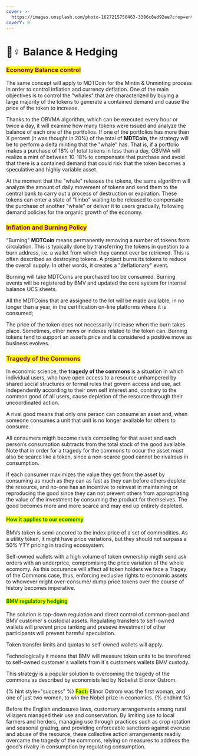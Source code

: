 ```yaml
---
cover: >-
  https://images.unsplash.com/photo-1627215750463-3386c8ed92ee?crop=entropy&cs=tinysrgb&fm=jpg&ixid=MnwxOTcwMjR8MHwxfHNlYXJjaHw1fHxyZXNvdXJjZXN8ZW58MHx8fHwxNjYzNjk0NTkz&ixlib=rb-1.2.1&q=80
coverY: 0
---
```


# 🧘♀ Balance & Hedging

### <mark style="color:purple;">**Economy Balance control**</mark>

The same concept will apply to MDTCoin for the Mintin & Unminting process in order to control inflation and currency deflation. One of the main objectives is to control the "whales" that are characterized by buying a large majority of the tokens to generate a contained demand and cause the price of the token to increase.

Thanks to the OBVMA algorithm, which can be executed every hour or twice a day, it will examine how many tokens were issued and analyze the balance of each one of the portfolios. If one of the portfolios has more than X percent (it was thought in 20%) of the total of **MDTCoin**, the strategy will be to perform a delta minting that the "whale" has. That is, if a portfolio makes a purchase of 18% of total tokens in less than a day, OBVMA will realize a mint of between 10-18% to compensate that purchase and avoid that there is a contained demand that could risk that the token becomes a speculative and highly variable asset.

At the moment that the "whale" releases the tokens, the same algorithm will analyze the amount of daily movement of tokens and send them to the central bank to carry out a process of destruction or expiration. These tokens can enter a state of "limbo" waiting to be released to compensate the purchase of another "whale" or deliver it to users gradually, following demand policies for the organic growth of the economy.

### <mark style="color:purple;">Inflation and Burning Policy</mark>

“Burning” **MDTCoin** means permanently removing a number of tokens from circulation. This is typically done by transferring the tokens in question to a burn address, i.e. a wallet from which they cannot ever be retrieved. This is often described as destroying tokens. A project burns its tokens to reduce the overall supply. In other words, it creates a "deflationary" event.

Burning will take MDTCoins are purchased too be consumed. Burning events will be registered by BMV and updated the core system for internal balance UCS sheets.

All the MDTCoins that are assigned to the lot will be made available, in no longer than a year, in the certification on-line platforms where it is consumed;

The price of the token does not necessarily increase when the burn takes place. Sometimes, other news or indexes related to the token can. Burning tokens tend to support an asset’s price and is considered a positive move as business evolves.

### <mark style="color:purple;">Tragedy of the Commons</mark>

In economic science, the **tragedy of the commons** is a situation in which individual users, who have open access to a resource unhampered by shared social structures or formal rules that govern access and use, act independently according to their own self interest and, contrary to the common good of all users, cause depletion of the resource through their uncoordinated action.

A rival good means that only one person can consume an asset and, when someone consumes a unit that unit is no longer available for others to consume.&#x20;

All consumers migth become rivals competing for that asset and each person’s consumption subtracts from the total stock of the good available. Note that in order for a tragedy for the commons to occur the asset must also be scarce like a token, since a non-scarce good cannot be rivalrous in consumption.

If each consumer maximizes the value they get from the asset by consuming as much as they can as fast as they can before others deplete the resource, and no-one has an incentive to reinvest in maintaining or reproducing the good since they can not prevent others from appropriating the value of the investment by consuming the product for themselves. The good becomes more and more scarce and may end up entirely depleted.

#### <mark style="color:green;">How it applies to our ecomomy</mark>

BMVs token is semi-ancored to the index price of a set of commodities. As a utility token, it might have price variations, but they should not surpass a 50% YTY pricing in trading ecossystem.

Self-owned wallets with a high volume of token ownership migth send ask orders with an underprice, compromising the price variation of the whole ecomomy. As this occurance will affect all token holders we face a Tragey of the Commons case, thus, enforcing exclusive rights to economic assets to whowever might over-consume/ dump price tokens over the course of history becomes imperative.

#### <mark style="color:green;">BMV regulatory hedging</mark>

The solution is top-down regulation and direct control of common-pool and BMV customer´s custodial assets. Regulating transfers to self-owned wallets will prevent price tanking and preseve investment of other participants will prevent harmful speculation.&#x20;

Token transfer limits and quotas to self-owned wallets will apply.

Technologically it means that BMV will measure token units to be transfered to self-owned customer´s wallets from it´s customers wallets BMV custody.

This strategy is a popular solution to overcoming the tragedy of the commons as described by economists led by Nobelist Elionor Ostrom.

{% hint style="success" %}
<mark style="color:green;">**Fact:**</mark> Elinor Ostrom was the first woman, and one of just two women, to win the Nobel prize in economics.
{% endhint %}

Before the English enclosures laws, customary arrangements among rural villagers managed their use and conservation. By limiting use to local farmers and herders, managing use through practices such as crop rotation and seasonal grazing, and providing enforceable sanctions against overuse and abuse of the resource, these collective action arrangements readily overcame the tragedy of the commons, relying on measures to address the good’s rivalry in consumption by regulating consumption.
